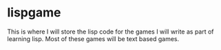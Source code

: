lispgame
========

This is where I will store the lisp code for the games I will write as part of learning
lisp. Most of these games will be text based games.

